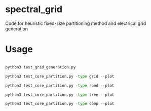# spectral_grid
Code for heuristic fixed-size partitioning method and electrical grid generation

# Usage
```python

python3 test_grid_generation.py

python3 test_core_partition.py -type grid --plot

python3 test_core_partition.py -type rand --plot

python3 test_core_partition.py -type tree --plot

python3 test_core_partition.py -type comp --plot

```
